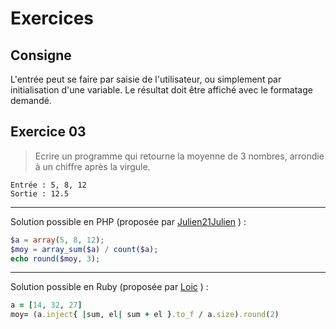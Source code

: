 # Exercices
## Consigne
L'entrée peut se faire par saisie de l'utilisateur, ou simplement par initialisation d'une variable. Le résultat doit être affiché avec le formatage demandé.

## Exercice 03
>Ecrire un programme qui retourne la moyenne de 3 nombres, arrondie à un chiffre après la virgule.
```
Entrée : 5, 8, 12
Sortie : 12.5
```
-----------------------------------------------------
Solution possible en PHP (proposée par [Julien21Julien](https://github.com/Julien21Julien) )  :
```PHP
$a = array(5, 8, 12);
$moy = array_sum($a) / count($a);
echo round($moy, 3);
```
-----------------------------------------------------
Solution possible en Ruby (proposée par [Loic](https://github.com/EuryX) )  :
```Ruby
a = [14, 32, 27]
moy= (a.inject{ |sum, el| sum + el }.to_f / a.size).round(2)
```

